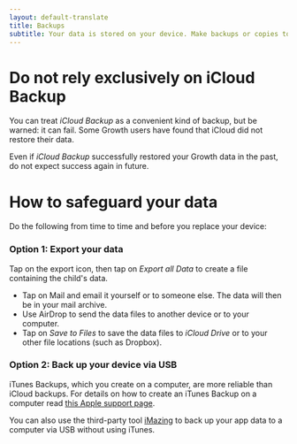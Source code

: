 ```yaml
---
layout: default-translate
title: Backups
subtitle: Your data is stored on your device. Make backups or copies to avoid losing your data if something happens to your device.
---
```



# Do not rely exclusively on iCloud Backup

You can treat *iCloud Backup* as a convenient kind of backup, but be warned: it can fail. Some Growth users have found that iCloud did not restore their data.

Even if *iCloud Backup* successfully restored your Growth data in the past, do not expect success again in future.

# How to safeguard your data

Do the following from time to time and before you replace your device:

### Option 1: Export your data

Tap on the export icon, then tap on *Export all Data* to create a file containing the child's data.
* Tap on Mail and email it yourself or to someone else. The data will then be in your mail archive.
* Use AirDrop to send the data files to another device or to your computer.
* Tap on *Save to Files* to save the data files to *iCloud Drive* or to your other file locations (such as Dropbox).

### Option 2: Back up your device via USB

iTunes Backups, which you create on a computer, are more reliable than iCloud backups. For details on how to create an iTunes Backup on a computer read [this Apple support page](https://support.apple.com/en-ie/HT201269#itunes).

You can also use the third-party tool [iMazing](https://imazing.com) to back up your app data to a computer via USB without using iTunes.
